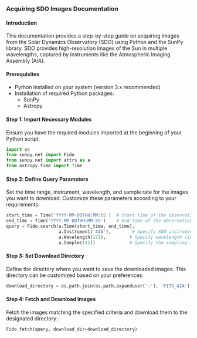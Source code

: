 ### Acquiring SDO Images Documentation

#### Introduction
This documentation provides a step-by-step guide on acquiring images from the Solar Dynamics Observatory (SDO) using Python and the SunPy library. SDO provides high-resolution images of the Sun in multiple wavelengths, captured by instruments like the Atmospheric Imaging Assembly (AIA).

#### Prerequisites
- Python installed on your system (version 3.x recommended)
- Installation of required Python packages:
  - SunPy
  - Astropy
  
#### Step 1: Import Necessary Modules
Ensure you have the required modules imported at the beginning of your Python script:

```python
import os
from sunpy.net import Fido
from sunpy.net import attrs as a
from astropy.time import Time
```
#### Step 2: Define Query Parameters

Set the time range, instrument, wavelength, and sample rate for the images you want to download. Customize these parameters according to your requirements:

```python
start_time = Time('YYYY-MM-DDTHH:MM:SS')  # Start time of the observation
end_time = Time('YYYY-MM-DDTHH:MM:SS')    # End time of the observation
query = Fido.search(a.Time(start_time, end_time), 
                    a.Instrument('AIA'),        # Specify SDO instrument (AIA)
                    a.Wavelength(171),         # Specify wavelength (in Ångstrom)
                    a.Sample(111))             # Specify the sampling rate (in hours)
```

#### Step 3: Set Download Directory

Define the directory where you want to save the downloaded images. This directory can be customized based on your preferences:

```python
download_directory = os.path.join(os.path.expanduser('~'), 'FITS_AIA')
```

#### Step 4: Fetch and Download Images

Fetch the images matching the specified criteria and download them to the designated directory:

```python
Fido.fetch(query, download_dir=download_directory)
```